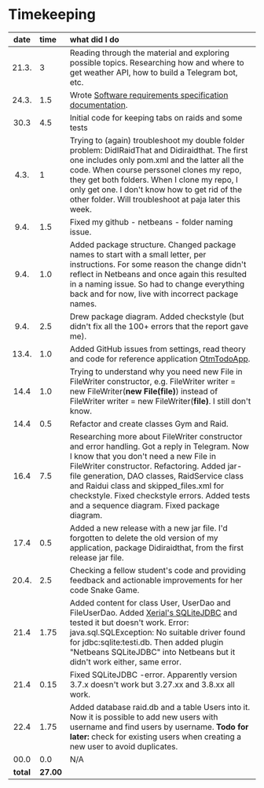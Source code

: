# Timekeeping

| date | time | what did I do  |
| :----:|:-----| :-----|
| 21.3. | 3    | Reading through the material and exploring possible topics. Researching how and where to get weather API, how to build a Telegram bot, etc. |
| 24.3. | 1.5  | Wrote [Software requirements specification documentation](https://github.com/sinilandia/ohte2019/blob/master/Documentation/Srs.md). |
| 30.3  | 4.5  | Initial code for keeping tabs on raids and some tests |
| 4.3.  | 1    | Trying to (again) troubleshoot my double folder problem: DidIRaidThat and Didiraidthat. The first one includes only pom.xml and the latter all the code. When course perssonel clones my repo, they get both folders. When I clone my repo, I only get one. I don't know how to get rid of the other folder. Will troubleshoot at paja later this week. | 
| 9.4.  | 1.5    | Fixed my github - netbeans - folder naming issue. |  
| 9.4.  | 1.0    | Added package structure. Changed package names to start with a small letter, per instructions. For some reason the change didn't reflect in Netbeans and once again this resulted in a naming issue. So had to change everything back and for now, live with incorrect package names. |  
| 9.4.  | 2.5    | Drew package diagram. Added checkstyle (but didn't fix all the 100+ errors that the report gave me). |  
| 13.4. | 1.0    | Added GitHub issues from settings, read theory and code for reference application [OtmTodoApp](https://github.com/mluukkai/OtmTodoApp).| 
| 14.4  | 1.0  | Trying to understand why you need new File in FileWriter constructor, e.g. FileWriter writer = new FileWriter(**new File(file)**) instead of FileWriter writer = new FileWriter(**file)**. I still don't know. |
| 14.4  | 0.5  | Refactor and create classes Gym and Raid. |
| 16.4  | 7.5  | Researching more about FileWriter constructor and error handling. Got a reply in Telegram. Now I know that you don't need a new File in FileWriter constructor. Refactoring. Added jar-file generation, DAO classes, RaidService class and Raidui class and skipped_files.xml for checkstyle. Fixed checkstyle errors. Added tests and a sequence diagram. Fixed package diagram. |
| 17.4  | 0.5  | Added a new release with a new jar file. I'd forgotten to delete the old version of my application, package Didiraidthat, from the first release jar file.|
| 20.4. | 2.5  | Checking a fellow student's code and providing feedback and actionable improvements for her code Snake Game. |
| 21.4  | 1.75 | Added content for class User, UserDao and FileUserDao. Added [Xerial's SQLiteJDBC](https://github.com/xerial/sqlite-jdbc#using-sqlitejdbc-with-maven2) and tested it but doesn't work. Error: java.sql.SQLException: No suitable driver found for jdbc:sqlite:testi.db. Then added plugin "Netbeans SQLiteJDBC" into Netbeans but it didn't work either, same error.|
| 21.4  | 0.15 | Fixed SQLiteJDBC -error. Apparently version 3.7.x doesn't work but 3.27.xx and 3.8.xx all work. |
| 22.4  | 1.75 | Added database raid.db and a table Users into it. Now it is possible to add new users with username and find users by username. **Todo for later:** check for existing users when creating a new user to avoid duplicates.|
| 00.0  | 0.0  | N/A |
| **total** | **27.00** | | 

